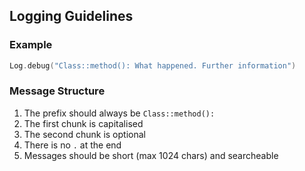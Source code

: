 Logging Guidelines
---

### Example

```cpp
Log.debug("Class::method(): What happened. Further information")
```

### Message Structure

1. The prefix should always be `Class::method():`
2. The first chunk is capitalised
3. The second chunk is optional
4. There is no `.` at the end
5. Messages should be short (max 1024 chars) and searcheable